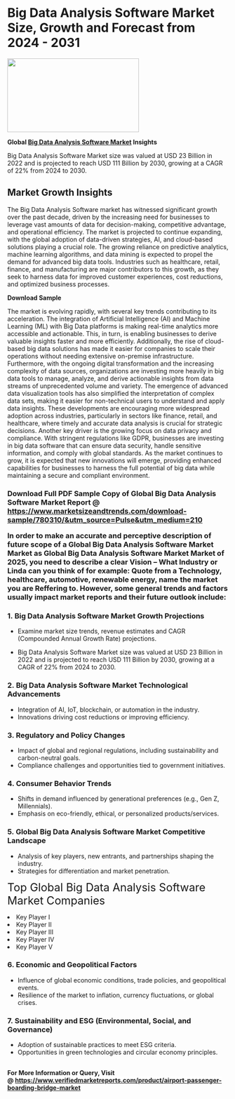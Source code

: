 <H1>Big Data Analysis Software Market Size, Growth and Forecast from 2024 - 2031</H1><img class="aligncenter size-medium wp-image-584254" src="https://thirdeyenews.in/wp-content/uploads/2024/09/Global-Market-Research-300x168.jpeg" alt="" width="300" height="168" /><p><strong>Global&nbsp;<a href="https://www.marketsizeandtrends.com/download-sample/780310/&amp;utm_source=Pulse&amp;utm_medium=210">Big Data Analysis Software Market</a> Insights</strong></p><p>Big Data Analysis Software Market size was valued at USD 23 Billion in 2022 and is projected to reach USD 111 Billion by 2030, growing at a CAGR of 22% from 2024 to 2030.</p><p><h2>Market Growth Insights</h2> <p>The Big Data Analysis Software market has witnessed significant growth over the past decade, driven by the increasing need for businesses to leverage vast amounts of data for decision-making, competitive advantage, and operational efficiency. The market is projected to continue expanding, with the global adoption of data-driven strategies, AI, and cloud-based solutions playing a crucial role. The growing reliance on predictive analytics, machine learning algorithms, and data mining is expected to propel the demand for advanced big data tools. Industries such as healthcare, retail, finance, and manufacturing are major contributors to this growth, as they seek to harness data for improved customer experiences, cost reductions, and optimized business processes.</p> <p><strong>Download Sample</strong></p> <p>The market is evolving rapidly, with several key trends contributing to its acceleration. The integration of Artificial Intelligence (AI) and Machine Learning (ML) with Big Data platforms is making real-time analytics more accessible and actionable. This, in turn, is enabling businesses to derive valuable insights faster and more efficiently. Additionally, the rise of cloud-based big data solutions has made it easier for companies to scale their operations without needing extensive on-premise infrastructure. Furthermore, with the ongoing digital transformation and the increasing complexity of data sources, organizations are investing more heavily in big data tools to manage, analyze, and derive actionable insights from data streams of unprecedented volume and variety. The emergence of advanced data visualization tools has also simplified the interpretation of complex data sets, making it easier for non-technical users to understand and apply data insights. These developments are encouraging more widespread adoption across industries, particularly in sectors like finance, retail, and healthcare, where timely and accurate data analysis is crucial for strategic decisions. Another key driver is the growing focus on data privacy and compliance. With stringent regulations like GDPR, businesses are investing in big data software that can ensure data security, handle sensitive information, and comply with global standards. As the market continues to grow, it is expected that new innovations will emerge, providing enhanced capabilities for businesses to harness the full potential of big data while maintaining a secure and compliant environment. <h3></p><p><span class=""><strong>Download Full PDF Sample Copy of Global Big Data Analysis Software Market Report</strong> @ <a href="https://www.marketsizeandtrends.com/download-sample/780310/&amp;utm_source=Pulse&amp;utm_medium=210" target="_blank">https://www.marketsizeandtrends.com/download-sample/780310/&amp;utm_source=Pulse&amp;utm_medium=210</a></span></p><p>In order to make an accurate and perceptive description of future scope of a Global&nbsp;Big Data Analysis Software Market Market as Global&nbsp;Big Data Analysis Software Market Market of 2025, you need to describe a clear Vision &ndash; What Industry or Linda can you think of for example: Quote from a Technology, healthcare, automotive, renewable energy, name the market you are Reffering to. However, some general trends and factors usually impact market reports and their future outlook include:</p><h3>1.&nbsp;<strong>Big Data Analysis Software Market Growth Projections</strong></h3><ul><li>Examine market size trends, revenue estimates and CAGR (Compounded Annual Growth Rate) projections.</li><li><p>Big Data Analysis Software Market size was valued at USD 23 Billion in 2022 and is projected to reach USD 111 Billion by 2030, growing at a CAGR of 22% from 2024 to 2030.</p></li></ul><h3>2.&nbsp;<strong>Big Data Analysis Software Market Technological Advancements</strong></h3><ul><li>Integration of AI, IoT, blockchain, or automation in the industry.</li><li>Innovations driving cost reductions or improving efficiency.</li></ul><h3>3.&nbsp;<strong>Regulatory and Policy Changes</strong></h3><ul><li>Impact of global and regional regulations, including sustainability and carbon-neutral goals.</li><li>Compliance challenges and opportunities tied to government initiatives.</li></ul><h3>4.&nbsp;<strong>Consumer Behavior Trends</strong></h3><ul><li>Shifts in demand influenced by generational preferences (e.g., Gen Z, Millennials).</li><li>Emphasis on eco-friendly, ethical, or personalized products/services.</li></ul><h3>5.&nbsp;<strong>Global Big Data Analysis Software Market Competitive Landscape</strong></h3><ul><li>Analysis of key players, new entrants, and partnerships shaping the industry.</li><li>Strategies for differentiation and market penetration.</li></ul><p data-pm-slice="1 1 []"><span style="color: inherit; font-family: inherit; font-size: 25px;">Top Global Big Data Analysis Software Market Companies</span></p><div class="" data-test-id=""><p><li>Key Player I</li><li> Key Player II</li><li> Key Player III</li><li> Key Player IV</li><li> Key Player V</li></p></div><h3>6.&nbsp;<strong>Economic and Geopolitical Factors</strong></h3><ul><li>Influence of global economic conditions, trade policies, and geopolitical events.</li><li>Resilience of the market to inflation, currency fluctuations, or global crises.</li></ul><h3>7.&nbsp;<strong>Sustainability and ESG (Environmental, Social, and Governance)</strong></h3><ul><li>Adoption of sustainable practices to meet ESG criteria.</li><li>Opportunities in green technologies and circular economy principles.</li></ul><h2><strong style="font-size: 14px;">For More Information or Query, Visit @&nbsp;</strong><a style="background-color: #ffffff; font-size: 14px;" href="https://www.marketsizeandtrends.com/report/big-data-analysis-software-market/" target="_blank">https://www.verifiedmarketreports.com/product/airport-passenger-boarding-bridge-market</a></h2>
